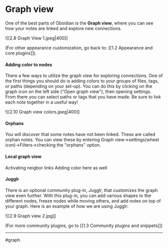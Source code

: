 # Graph view
One of the best parts of Obsidian is the **Graph view**, where you can see how your notes are linked and explore new connections. 

![[2.8 Graph View 1.jpeg|400]]

(For other appearance customization, go back to: [[1.2 Appearance and core plugins]]).

#### Adding color to nodes
There a few ways to utilize the graph view for exploring connections. One of the first things you should do is adding colors to your groups of files, tags, or paths (depending on your set-up). You can do this by clicking on the graph icon on the left side ("Open graph view"), then opening settings. From there you can select paths or tags that you have made. Be sure to link each note together in a useful way!

![[2.10 Graph view colors.jpeg|400]]

#### Orphans
You will discover that some notes have not been linked. These are called orphan notes. You can view these by entering Graph view->settings(wheel icon)->Filters->checking the "orphans" option.


#### Local graph view
Activating neigbor links
Adding color here as well


#### Jugglr
There is an optional community plug-in, Jugglr, that customizes the graph view even further. With this plug-in, you can add various shapes to the different nodes, freeze nodes while moving others, and add notes on top of your graph. Here is an example of how we are using Jugglr:

![[2.9 Graph view 2.jpg]]

(For more community plugins, go to [[1.3 Community plugins and snippets]])


---
#graph